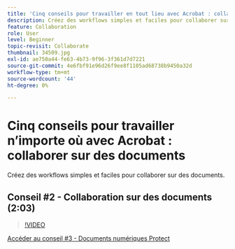 ```yaml
---
title: 'Cinq conseils pour travailler en tout lieu avec Acrobat : collaborer sur des documents'
description: Créez des workflows simples et faciles pour collaborer sur des documents
feature: Collaboration
role: User
level: Beginner
topic-revisit: Collaborate
thumbnail: 34509.jpg
exl-id: ae750a44-fe63-4b73-9f96-3f361d7d7221
source-git-commit: 4e6fbf91e96d26f9ee8f1105ad68738b9450a32d
workflow-type: tm+mt
source-wordcount: '44'
ht-degree: 0%

---
```


# Cinq conseils pour travailler n’importe où avec Acrobat : collaborer sur des documents

Créez des workflows simples et faciles pour collaborer sur des documents.

## Conseil #2 - Collaboration sur des documents (2:03)

>[!VIDEO](https://video.tv.adobe.com/v/34509?quality=12&learn=on&hidetitle=true)

[Accéder au conseil #3 - Documents numériques Protect](protect-digital-documents.md)